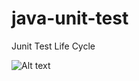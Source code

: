 # java-unit-test
Junit Test Life Cycle

![Alt text](https://howtodoinjava.com/wp-content/uploads/2021/11/JUnit-Test-Life-Cycle-1.jpg)
